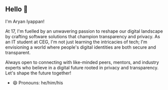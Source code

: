 ## Hello 👋
I'm Aryan Iyappan!

At 17, I'm fuelled by an unwavering passion to reshape our digital landscape by crafting software solutions that champion transparency and privacy. As an IT student at CEG, I'm not just learning the intricacies of tech; I'm envisioning a world where people's digital identities are both secure and transparent.

Always open to connecting with like-minded peers, mentors, and industry experts who believe in a digital future rooted in privacy and transparency. Let's shape the future together!

- 😄 Pronouns: he/him/his

<!--
**aryan340/aryan340** is a ✨ _special_ ✨ repository because its `README.md` (this file) appears on your GitHub profile.

Here are some ideas to get you started:

- 🔭 I’m currently working on ...
- 🌱 I’m currently learning ...
- 👯 I’m looking to collaborate on ...
- 🤔 I’m looking for help with ...
- 💬 Ask me about ...
- 📫 How to reach me: ...
- 😄 Pronouns: ...
- ⚡ Fun fact: ...
-->
